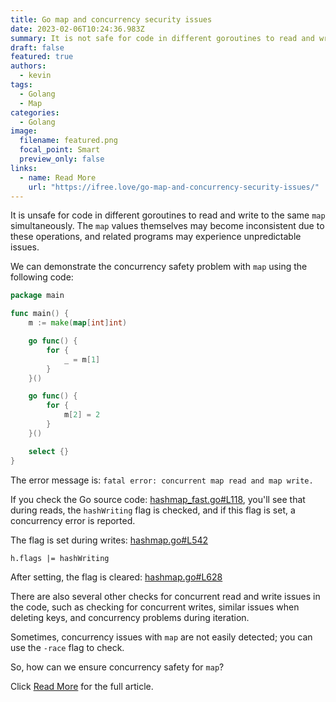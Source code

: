 ```yaml
---
title: Go map and concurrency security issues
date: 2023-02-06T10:24:36.983Z
summary: It is not safe for code in different goroutines to read and write to the same map at the same time. The map value itself may be confused by these operations, and related programs may also have unpredictable problems.
draft: false
featured: true
authors:
  - kevin
tags:
  - Golang
  - Map
categories:
  - Golang
image:
  filename: featured.png
  focal_point: Smart
  preview_only: false
links:
  - name: Read More
    url: "https://ifree.love/go-map-and-concurrency-security-issues/"
---
```


It is unsafe for code in different goroutines to read and write to the same `map` simultaneously. The `map` values themselves may become inconsistent due to these operations, and related programs may experience unpredictable issues.

We can demonstrate the concurrency safety problem with `map` using the following code:

```Go
package main

func main() {
	m := make(map[int]int)

	go func() {
		for {
			_ = m[1]
		}
	}()

	go func() {
		for {
			m[2] = 2
		}
	}()

	select {}
}
```

The error message is: `fatal error: concurrent map read and map write.`

If you check the Go source code: [hashmap_fast.go#L118](https://github.com/golang/go/blob/master/src/runtime/hashmap_fast.go#L118), you'll see that during reads, the `hashWriting` flag is checked, and if this flag is set, a concurrency error is reported.

The flag is set during writes: [hashmap.go#L542](https://github.com/golang/go/blob/master/src/runtime/hashmap.go#L542)

`h.flags |= hashWriting`

After setting, the flag is cleared: [hashmap.go#L628](https://github.com/golang/go/blob/master/src/runtime/hashmap.go#L628)

There are also several other checks for concurrent read and write issues in the code, such as checking for concurrent writes, similar issues when deleting keys, and concurrency problems during iteration.

Sometimes, concurrency issues with `map` are not easily detected; you can use the `-race` flag to check.

So, how can we ensure concurrency safety for `map`?

Click [Read More](https://ifree.love/go-map-and-concurrency-security-issues/) for the full article.
